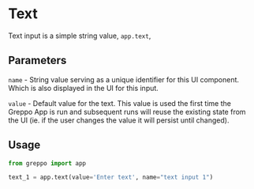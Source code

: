 # Text
Text input is a simple string value, `app.text`,

## Parameters
`name` - String value serving as a unique identifier for this UI component. Which is also displayed in the UI for this input.

`value` - Default value for the text. This value is used the first time the Greppo App is run and subsequent runs will
reuse the existing state from the UI (ie. if the user changes the value it will persist until changed).

## Usage
```python
from greppo import app

text_1 = app.text(value='Enter text', name="text input 1")
```
